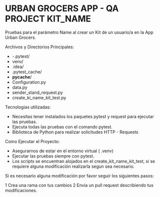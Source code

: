 # URBAN GROCERS APP - QA PROJECT KIT_NAME

Pruebas para el parámetro Name al crear un Kit de un usuario/a en la App Urban Grocers.

Archivos y Directorios Principales: 
- -.pytest/
- venv/
- .idea/
- .pytest_cache/
- __pycache__/
- Configuration.py
- data.py
- sender_stand_request.py
- create_ki_name_kit_test.py

Tecnologías utilizadas: 

- Necesitas tener instalados los paquetes pytest y request para ejecutar las pruebas.
- Ejecuta todas las pruebas con el comando pytest.
- Biblioteca de Python para realizar solicitudes HTTP - Requests

Como Ejecutar el Proyecto:

- Asegurarnos de estar en el entorno virtual ( .venv)
- Ejecutar las pruebas siempre con pytest.
- Los scripts se encuentran alojados en el create_kit_name_kit_test, si se requiere alguna modificación realizarla segun sea necesario.


Si es necesario alguna modificación por favor seguir los siguientes pasos: 

1 Crea una rama con tus cambios
2 Envia un pull request describiendo tus modificaciones.